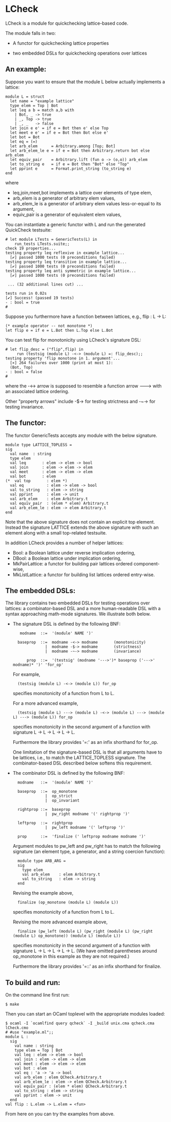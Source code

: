 LCheck
======

LCheck is a module for quickchecking lattice-based code.

The module falls in two:

 - A functor for quickchecking lattice properties

 - two embedded DSLs for quickchecking operations over lattices



An example:
-----------

Suppose you want to ensure that the module L below actually implements
a lattice:

    module L = struct
      let name = "example lattice"
      type elem = Top | Bot
      let leq a b = match a,b with
        | Bot, _ -> true
        | _, Top -> true
        | _, _   -> false
      let join e e' = if e = Bot then e' else Top
      let meet e e' = if e = Bot then Bot else e'
      let bot = Bot
      let eq = (=)
      let arb_elem      = Arbitrary.among [Top; Bot]
      let arb_elem_le e = if e = Bot then Arbitrary.return bot else arb_elem
      let equiv_pair    = Arbitrary.lift (fun o -> (o,o)) arb_elem
      let to_string e   = if e = Bot then "Bot" else "Top"
      let pprint e      = Format.print_string (to_string e)
    end

where
  - leq,join,meet,bot implements a lattice over elements of type elem,
  - arb_elem is a generator of arbitrary elem values,
  - arb_elem_le is a generator of arbitrary elem values less-or-equal to its argument,
  - equiv_pair is a generator of equivalent elem values,


You can instantiate a generic functor with L and run the generated
QuickCheck testsuite:

    # let module LTests = GenericTests(L) in
        run_tests LTests.suite;;
    check 19 properties...
    testing property leq reflexive in example lattice...
      [✔] passed 1000 tests (0 preconditions failed)
    testing property leq transitive in example lattice...
      [✔] passed 1000 tests (0 preconditions failed)
    testing property leq anti symmetric in example lattice...
      [✔] passed 1000 tests (0 preconditions failed)

     ... (32 additional lines cut) ...

    tests run in 0.02s
    [✔] Success! (passed 19 tests)
    - : bool = true
    # 


Suppose you furthermore have a function between lattices, e.g., flip : L -> L:

    (* example operator -- not monotone *)
    let flip e = if e = L.Bot then L.Top else L.Bot


You can test flip for monotonicity using LCheck's signature DSL:

    # let flip_desc = ("flip",flip) in
         run (testsig (module L) -<-> (module L) =: flip_desc);;
    testing property 'flip monotone in 1. argument'...
      [×] 264 failures over 1000 (print at most 1):
      (Bot, Top)
    - : bool = false
    # 

where the -<-> arrow is supposed to resemble a function arrow --->
with an associated lattice ordering.

Other "property arrows" include -$-> for testing strictness and -~->
for testing invariance.


The functor:
------------

The functor GenericTests accepts any module with the below signature.

    module type LATTICE_TOPLESS =
    sig
      val name  : string
      type elem
      val leq       : elem -> elem -> bool
      val join      : elem -> elem -> elem
      val meet      : elem -> elem -> elem
      val bot       : elem
    (*  val top       : elem *)
      val eq          : elem -> elem -> bool
      val to_string   : elem -> string
      val pprint      : elem -> unit
      val arb_elem    : elem Arbitrary.t
      val equiv_pair  : (elem * elem) Arbitrary.t
      val arb_elem_le : elem -> elem Arbitrary.t
    end

Note that the above signature does not contain an explicit top
element. Instead the signature LATTICE extends the above signature with
such an element along with a small top-related testsuite.


In addition LCheck provides a number of helper lattices:

 - Bool: a Boolean lattice under reverse implication ordering,
 - DBool: a Boolean lattice under implication ordering,
 - MkPairLattice: a functor for building pair lattices ordered component-wise,
 - MkListLattice: a functor for building list lattices ordered entry-wise.


The embedded DSLs:
------------------

The library contains two embedded DSLs for testing operations over
lattices: a combinator-based DSL and a more human-readable DSL with a
syntax approaching math-mode signatures. We illustrate both below.


- The signature DSL is defined by the following BNF:

         modname  ::=  '(module' NAME ')'

        baseprop  ::=  modname -<-> modname       (monotonicity)
                    |  modname -$-> modname       (strictness)
                    |  modname -~-> modname       (invariance)

            prop  ::=  '(testsig' (modname '--->')* baseprop ('--->' modname)* ')' 'for_op'


  For example,

        (testsig (module L) -<-> (module L)) for_op

  specifies monotonicity of a function from L to L.


  For a more advanced example,

        (testsig (module L) ---> (module L) -<-> (module L) ---> (module L) ---> (module L)) for_op

  specifies monotonicity in the second argument of a function with
  signature L -> L -> L -> L -> L.

  Furthermore the library provides '=:' as an infix shorthand for
  for_op.


  One limitation of the signature-based DSL is that all arguments have
  to be lattices, i.e., to match the LATTICE_TOPLESS signature. The
  combinator-based DSL described below softens this requirement.



- The combinator DSL is defined by the following BNF:

        modname   ::=  '(module' NAME ')'
      
        baseprop  ::=  op_monotone
                    |  op_strict
                    |  op_invariant
      
        rightprop ::=  baseprop
                    |  pw_right modname '(' rightprop ')'
      
        leftprop  ::=  rightprop
                    |  pw_left modname '(' leftprop ')'
      
        prop      ::=  'finalize (' leftprop modname modname ')'


  Argument modules to pw_left and pw_right has to match the following
  signature (an element type, a generator, and a string coercion
  function):

        module type ARB_ARG =
        sig
          type elem
          val arb_elem    : elem Arbitrary.t
          val to_string   : elem -> string
        end


  Revising the example above,

        finalize (op_monotone (module L) (module L))

  specifies monotonicity of a function from L to L.


  Revising the more advanced example above,

        finalize (pw_left (module L) (pw_right (module L) (pw_right (module L) op_monotone)) (module L) (module L))

  specifies monotonicity in the second argument of a function with
  signature L -> L -> L -> L -> L. (We have omitted parentheses around
  op_monotone in this example as they are not required.)

  Furthermore the library provides '=::' as an infix shorthand for
  finalize.




To build and run:
-----------------

On the command line first run:

    $ make

Then you can start an OCaml toplevel with the appropriate modules loaded:

    $ ocaml -I `ocamlfind query qcheck` -I _build unix.cma qcheck.cma lCheck.cmo
    # #use "example.ml";;
    module L :
      sig
        val name : string
        type elem = Top | Bot
        val leq : elem -> elem -> bool
        val join : elem -> elem -> elem
        val meet : elem -> elem -> elem
        val bot : elem
        val eq : 'a -> 'a -> bool
        val arb_elem : elem QCheck.Arbitrary.t
        val arb_elem_le : elem -> elem QCheck.Arbitrary.t
        val equiv_pair : (elem * elem) QCheck.Arbitrary.t
        val to_string : elem -> string
        val pprint : elem -> unit
      end
    val flip : L.elem -> L.elem = <fun>

From here on you can try the examples from above.
